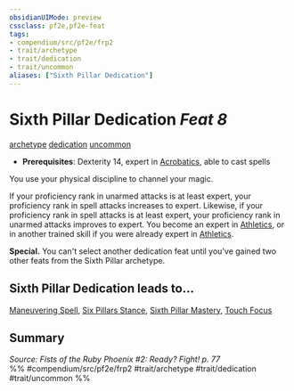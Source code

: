 ```yaml
---
obsidianUIMode: preview
cssclass: pf2e,pf2e-feat
tags:
- compendium/src/pf2e/frp2
- trait/archetype
- trait/dedication
- trait/uncommon
aliases: ["Sixth Pillar Dedication"]
---
```

# Sixth Pillar Dedication  *Feat 8*  
[archetype](../../rules/traits/archetype.md)  [dedication](../../rules/traits/dedication.md)  [uncommon](../../rules/traits/uncommon.md)  

- **Prerequisites**: Dexterity 14, expert in [Acrobatics](../skills.md#Acrobatics), able to cast spells

You use your physical discipline to channel your magic.

If your proficiency rank in unarmed attacks is at least expert, your proficiency rank in spell attacks increases to expert. Likewise, if your proficiency rank in spell attacks is at least expert, your proficiency rank in unarmed attacks improves to expert. You become an expert in [Athletics](../skills.md#Athletics), or in another trained skill if you were already expert in [Athletics](../skills.md#Athletics).

**Special.** You can't select another dedication feat until you've gained two other feats from the Sixth Pillar archetype.

## Sixth Pillar Dedication leads to...

[Maneuvering Spell](maneuvering-spell-frp2.md), [Six Pillars Stance](six-pillars-stance-frp2.md), [Sixth Pillar Mastery](sixth-pillar-mastery-frp2.md), [Touch Focus](touch-focus-frp2.md)

## Summary

*Source: Fists of the Ruby Phoenix #2: Ready? Fight! p. 77*  
%% #compendium/src/pf2e/frp2 #trait/archetype #trait/dedication #trait/uncommon %%